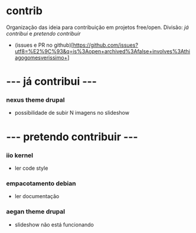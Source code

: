 # contrib
Organização das ideia para contribuição em projetos free/open. 
Divisão: *já contribui* e *pretendo contribuir*

 - (issues e PR no github)[https://github.com/issues?utf8=%E2%9C%93&q=is%3Aopen+archived%3Afalse+involves%3Athiagogomesverissimo+]



# --- já contribui ---

### nexus theme drupal
 - possibilidade de subir N imagens no slideshow
 
# --- pretendo contribuir ---

### iio kernel 
 - ler code style

### empacotamento debian
 - ler documentação
 
 ### aegan theme drupal
 - slideshow não está funcionando
